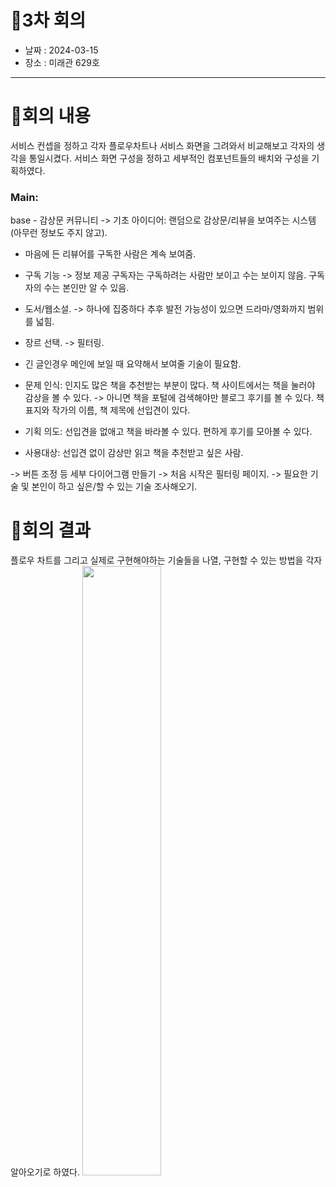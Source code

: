 # 📍3차 회의
  - 날짜 : 2024-03-15
  - 장소 : 미래관 629호

---
# 📍회의 내용
서비스 컨셉을 정하고 각자 플로우차트나 서비스 화면을 그려와서 비교해보고 각자의 생각을 통일시켰다.
서비스 화면 구성을 정하고 세부적인 컴포넌트들의 배치와 구성을 기획하였다.
### Main: 
base - 감상문 커뮤니티 -> 기초 아이디어: 랜덤으로 감상문/리뷰을 보여주는 시스템(아무런 정보도 주지 않고). 
  + 마음에 든 리뷰어를 구독한 사람은 계속 보여줌.
- 구독 기능 -> 정보 제공 구독자는 구독하려는 사람만 보이고 수는 보이지 않음. 구독자의 수는 본인만 알 수 있음.
- 도서/웹소설. -> 하나에 집중하다 추후 발전 가능성이 있으면 드라마/영화까지 범위를 넓힘.
- 장르 선택. -> 필터링.
- 긴 글인경우 메인에 보일 때 요약해서 보여줄 기술이 필요함.

- 문제 인식: 인지도 많은 책을 추천받는 부분이 많다. 책 사이트에서는 책을 눌러야 감상을 볼 수 있다. -> 아니면 책을 포털에 검색해야만 블로그 후기를 볼 수 있다. 책 표지와 작가의 이름, 책 제목에 선입견이 있다. 
- 기획 의도: 선입견을 없애고 책을 바라볼 수 있다. 편하게 후기를 모아볼 수 있다.
- 사용대상: 선입견 없이 감상만 읽고 책을 추천받고 싶은 사람.

-> 버튼 조정 등 세부 다이어그램 만들기
-> 처음 시작은 필터링 페이지.
-> 필요한 기술 및 본인이 하고 싶은/할 수 있는 기술 조사해오기.

# 📍회의 결과
플로우 차트를 그리고 실제로 구현해야하는 기술들을 나열, 구현할 수 있는 방법을 각자 알아오기로 하였다.
<img src="https://github.com/kookmin-sw/capstone-2024-2024-43/assets/85778340/fdf913f2-a22b-40e0-81d6-78d186b7c241" alt="" style="width:50%;"> 

